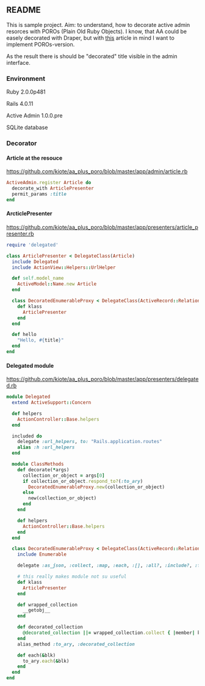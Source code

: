 ## README

This is sample project. Aim: to understand, how to decorate active admin resorces with POROs (Plain Old Ruby Objects).
I know, that AA could be easely decorated with Draper, 
but with [this](http://thepugautomatic.com/2014/03/draper/) article in mind I want to implement POROs-version.


As the result there is should be "decorated" title visible in the admin interface. 

### Environment

Ruby 2.0.0p481

Rails 4.0.11

Active Admin 1.0.0.pre

SQLite database

### Decorator

#### Article at the resouce

https://github.com/kiote/aa_plus_poro/blob/master/app/admin/article.rb

```ruby
ActiveAdmin.register Article do
  decorate_with ArticlePresenter
  permit_params :title
end
```

#### ArcticlePresenter
https://github.com/kiote/aa_plus_poro/blob/master/app/presenters/article_presenter.rb

```ruby
require 'delegated'

class ArticlePresenter < DelegateClass(Article)
  include Delegated
  include ActionView::Helpers::UrlHelper

  def self.model_name
    ActiveModel::Name.new Article
  end

  class DecoratedEnumerableProxy < DelegateClass(ActiveRecord::Relation)
    def klass
      ArticlePresenter
    end
  end

  def hello
    "Hello, #{title}"
  end
end
```

#### Delegated module

https://github.com/kiote/aa_plus_poro/blob/master/app/presenters/delegated.rb

```ruby
module Delegated
  extend ActiveSupport::Concern

  def helpers
    ActionController::Base.helpers
  end

  included do
    delegate :url_helpers, to: "Rails.application.routes"
    alias :h :url_helpers
  end

  module ClassMethods
    def decorate(*args)
      collection_or_object = args[0]
      if collection_or_object.respond_to?(:to_ary)
        DecoratedEnumerableProxy.new(collection_or_object)
      else
        new(collection_or_object)
      end
    end

    def helpers
      ActionController::Base.helpers
    end
  end

  class DecoratedEnumerableProxy < DelegateClass(ActiveRecord::Relation)
    include Enumerable

    delegate :as_json, :collect, :map, :each, :[], :all?, :include?, :first, :last, :shift, :to => :decorated_collection

    # this really makes module not su useful
    def klass
      ArticlePresenter
    end

    def wrapped_collection
      __getobj__
    end

    def decorated_collection
      @decorated_collection ||= wrapped_collection.collect { |member| klass.decorate(member) }
    end
    alias_method :to_ary, :decorated_collection

    def each(&blk)
      to_ary.each(&blk)
    end
  end
end
```
